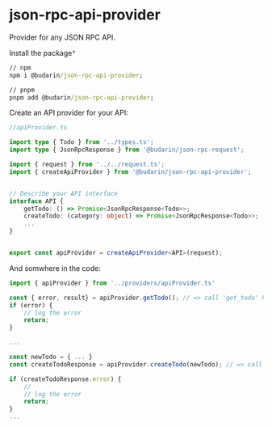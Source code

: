 # json-rpc-api-provider

Provider for any JSON RPC API.

Install the package^

```cmd
// npm
npm i @budarin/json-rpc-api-provider;

// pnpm
pnpm add @budarin/json-rpc-api-provider;
```

Create an API provider for your API:

```ts
//apiProvider.ts

import type { Todo } from '../types.ts';
import type { JsonRpcResponse } from '@budarin/json-rpc-request';

import { request } from '../../request.ts';
import { createApiProvider } from '@budarin/json-rpc-api-provider';


// Describe your API interface
interface API {
    getTodo: () => Promise<JsonRpcResponse<Todo>>;
    createTodo: (category: object) => Promise<JsonRpcResponse<Todo>>;
    ...
}


export const apiProvider = createApiProvider<API>(request);
```

And somwhere in the code:

```ts
import { apiProvider } from '../providers/apiProvider.ts'

const { error, result} = apiProvider.getTodo(); // => call 'get_todo' POST method
if (error) {
    // log the error
    return;
}

...

const newTodo = { ... }
const createTodoResponse = apiProvider.createTodo(newTodo); // => call 'create_todo' POST method

if (createTodoResponse.error) {
    //
    // log the error
    return;
}
...
```
